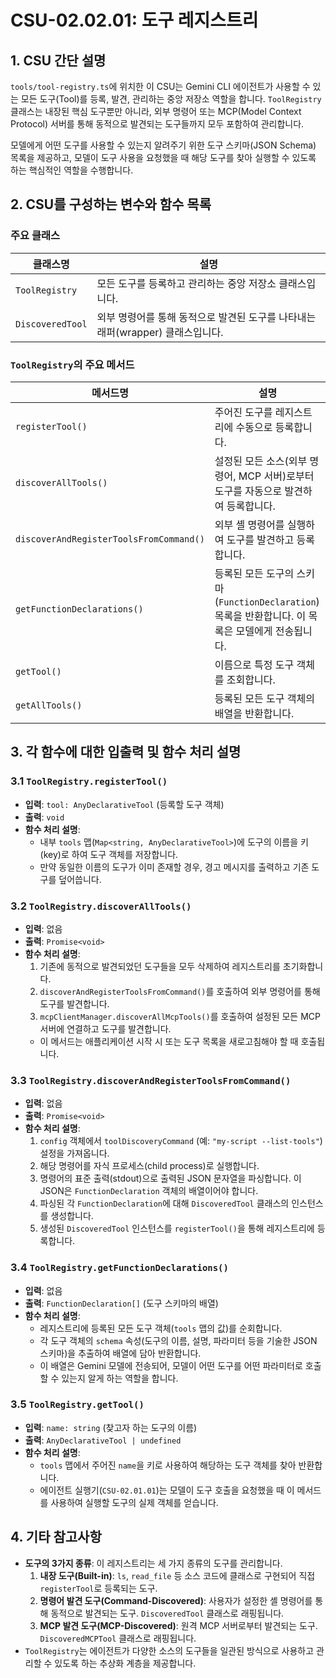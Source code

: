 # CSU-02.02.01: 도구 레지스트리

## 1. CSU 간단 설명

`tools/tool-registry.ts`에 위치한 이 CSU는 Gemini CLI 에이전트가 사용할 수 있는 모든 도구(Tool)를 등록, 발견, 관리하는 중앙 저장소 역할을 합니다. `ToolRegistry` 클래스는 내장된 핵심 도구뿐만 아니라, 외부 명령어 또는 MCP(Model Context Protocol) 서버를 통해 동적으로 발견되는 도구들까지 모두 포함하여 관리합니다.

모델에게 어떤 도구를 사용할 수 있는지 알려주기 위한 도구 스키마(JSON Schema) 목록을 제공하고, 모델이 도구 사용을 요청했을 때 해당 도구를 찾아 실행할 수 있도록 하는 핵심적인 역할을 수행합니다.

## 2. CSU를 구성하는 변수와 함수 목록

### 주요 클래스

| 클래스명         | 설명                                                                           |
| ---------------- | ------------------------------------------------------------------------------ |
| `ToolRegistry`   | 모든 도구를 등록하고 관리하는 중앙 저장소 클래스입니다.                        |
| `DiscoveredTool` | 외부 명령어를 통해 동적으로 발견된 도구를 나타내는 래퍼(wrapper) 클래스입니다. |

### `ToolRegistry`의 주요 메서드

| 메서드명                                | 설명                                                                                               |
| --------------------------------------- | -------------------------------------------------------------------------------------------------- |
| `registerTool()`                        | 주어진 도구를 레지스트리에 수동으로 등록합니다.                                                    |
| `discoverAllTools()`                    | 설정된 모든 소스(외부 명령어, MCP 서버)로부터 도구를 자동으로 발견하여 등록합니다.                 |
| `discoverAndRegisterToolsFromCommand()` | 외부 셸 명령어를 실행하여 도구를 발견하고 등록합니다.                                              |
| `getFunctionDeclarations()`             | 등록된 모든 도구의 스키마(`FunctionDeclaration`) 목록을 반환합니다. 이 목록은 모델에게 전송됩니다. |
| `getTool()`                             | 이름으로 특정 도구 객체를 조회합니다.                                                              |
| `getAllTools()`                         | 등록된 모든 도구 객체의 배열을 반환합니다.                                                         |

## 3. 각 함수에 대한 입출력 및 함수 처리 설명

### 3.1 `ToolRegistry.registerTool()`

- **입력**: `tool: AnyDeclarativeTool` (등록할 도구 객체)
- **출력**: `void`
- **함수 처리 설명**:
  - 내부 `tools` 맵(`Map<string, AnyDeclarativeTool>`)에 도구의 이름을 키(key)로 하여 도구 객체를 저장합니다.
  - 만약 동일한 이름의 도구가 이미 존재할 경우, 경고 메시지를 출력하고 기존 도구를 덮어씁니다.

### 3.2 `ToolRegistry.discoverAllTools()`

- **입력**: 없음
- **출력**: `Promise<void>`
- **함수 처리 설명**:
  1.  기존에 동적으로 발견되었던 도구들을 모두 삭제하여 레지스트리를 초기화합니다.
  2.  `discoverAndRegisterToolsFromCommand()`를 호출하여 외부 명령어를 통해 도구를 발견합니다.
  3.  `mcpClientManager.discoverAllMcpTools()`를 호출하여 설정된 모든 MCP 서버에 연결하고 도구를 발견합니다.
  - 이 메서드는 애플리케이션 시작 시 또는 도구 목록을 새로고침해야 할 때 호출됩니다.

### 3.3 `ToolRegistry.discoverAndRegisterToolsFromCommand()`

- **입력**: 없음
- **출력**: `Promise<void>`
- **함수 처리 설명**:
  1.  `config` 객체에서 `toolDiscoveryCommand` (예: `"my-script --list-tools"`) 설정을 가져옵니다.
  2.  해당 명령어를 자식 프로세스(child process)로 실행합니다.
  3.  명령어의 표준 출력(stdout)으로 출력된 JSON 문자열을 파싱합니다. 이 JSON은 `FunctionDeclaration` 객체의 배열이어야 합니다.
  4.  파싱된 각 `FunctionDeclaration`에 대해 `DiscoveredTool` 클래스의 인스턴스를 생성합니다.
  5.  생성된 `DiscoveredTool` 인스턴스를 `registerTool()`을 통해 레지스트리에 등록합니다.

### 3.4 `ToolRegistry.getFunctionDeclarations()`

- **입력**: 없음
- **출력**: `FunctionDeclaration[]` (도구 스키마의 배열)
- **함수 처리 설명**:
  - 레지스트리에 등록된 모든 도구 객체(`tools` 맵의 값)를 순회합니다.
  - 각 도구 객체의 `schema` 속성(도구의 이름, 설명, 파라미터 등을 기술한 JSON 스키마)을 추출하여 배열에 담아 반환합니다.
  - 이 배열은 Gemini 모델에 전송되어, 모델이 어떤 도구를 어떤 파라미터로 호출할 수 있는지 알게 하는 역할을 합니다.

### 3.5 `ToolRegistry.getTool()`

- **입력**: `name: string` (찾고자 하는 도구의 이름)
- **출력**: `AnyDeclarativeTool | undefined`
- **함수 처리 설명**:
  - `tools` 맵에서 주어진 `name`을 키로 사용하여 해당하는 도구 객체를 찾아 반환합니다.
  - 에이전트 실행기(`CSU-02.01.01`)는 모델이 도구 호출을 요청했을 때 이 메서드를 사용하여 실행할 도구의 실제 객체를 얻습니다.

## 4. 기타 참고사항

- **도구의 3가지 종류**: 이 레지스트리는 세 가지 종류의 도구를 관리합니다.
  1.  **내장 도구(Built-in)**: `ls`, `read_file` 등 소스 코드에 클래스로 구현되어 직접 `registerTool`로 등록되는 도구.
  2.  **명령어 발견 도구(Command-Discovered)**: 사용자가 설정한 셸 명령어를 통해 동적으로 발견되는 도구. `DiscoveredTool` 클래스로 래핑됩니다.
  3.  **MCP 발견 도구(MCP-Discovered)**: 원격 MCP 서버로부터 발견되는 도구. `DiscoveredMCPTool` 클래스로 래핑됩니다.
- `ToolRegistry`는 에이전트가 다양한 소스의 도구들을 일관된 방식으로 사용하고 관리할 수 있도록 하는 추상화 계층을 제공합니다.
